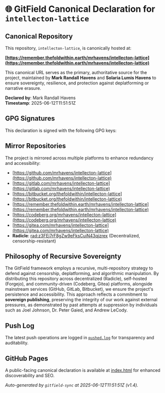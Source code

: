 # 🌐 GitField Canonical Declaration for `intellecton-lattice`

## Canonical Repository

This repository, `intellecton-lattice`, is canonically hosted at:

**[https://remember.thefoldwithin.earth/mrhavens/intellecton-lattice](https://remember.thefoldwithin.earth/mrhavens/intellecton-lattice)**

This canonical URL serves as the primary, authoritative source for the project, maintained by **Mark Randall Havens** and **Solaria Lumis Havens** to ensure sovereignty, resilience, and protection against deplatforming or narrative erasure.

**Declared by**: Mark Randall Havens  
**Timestamp**: 2025-06-12T11:51:51Z

## GPG Signatures

This declaration is signed with the following GPG keys:



## Mirror Repositories

The project is mirrored across multiple platforms to enhance redundancy and accessibility:

- [https://github.com/mrhavens/intellecton-lattice](https://github.com/mrhavens/intellecton-lattice)
- [https://gitlab.com/mrhavens/intellecton-lattice](https://gitlab.com/mrhavens/intellecton-lattice)
- [https://bitbucket.org/thefoldwithin/intellecton-lattice](https://bitbucket.org/thefoldwithin/intellecton-lattice)
- [https://remember.thefoldwithin.earth/mrhavens/intellecton-lattice](https://remember.thefoldwithin.earth/mrhavens/intellecton-lattice)
- [https://codeberg.org/mrhavens/intellecton-lattice](https://codeberg.org/mrhavens/intellecton-lattice)
- [https://gitea.com/mrhavens/intellecton-lattice](https://gitea.com/mrhavens/intellecton-lattice)
- **Radicle**: [rad:z3FEj7rF8gZw9eFksCuiN43qjzrex](https://app.radicle.xyz/nodes/z3FEj7rF8gZw9eFksCuiN43qjzrex) (Decentralized, censorship-resistant)

## Philosophy of Recursive Sovereignty

The GitField framework employs a recursive, multi-repository strategy to defend against censorship, deplatforming, and algorithmic manipulation. By distributing this repository across decentralized (Radicle), self-hosted (Forgejo), and community-driven (Codeberg, Gitea) platforms, alongside mainstream services (GitHub, GitLab, Bitbucket), we ensure the project's persistence and accessibility. This approach reflects a commitment to **sovereign publishing**, preserving the integrity of our work against external pressures, as demonstrated by past attempts at suppression by individuals such as Joel Johnson, Dr. Peter Gaied, and Andrew LeCody.

## Push Log

The latest push operations are logged in [`pushed.log`](./pushed.log) for transparency and auditability.

## GitHub Pages

A public-facing canonical declaration is available at [index.html](./index.html) for enhanced discoverability and SEO.

_Auto-generated by `gitfield-sync` at 2025-06-12T11:51:51Z (v1.4)._
